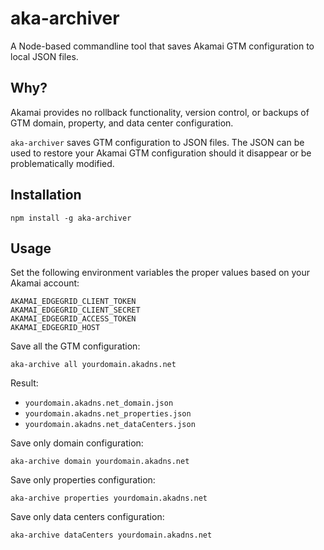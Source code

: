 # aka-archiver

A Node-based commandline tool that saves Akamai GTM configuration to local JSON files.

## Why?

Akamai provides no rollback functionality, version control, or backups of GTM domain, property, and data center configuration.

`aka-archiver` saves GTM configuration to JSON files. The JSON can be used to restore your Akamai GTM configuration should it disappear or be problematically modified.

## Installation

```
npm install -g aka-archiver
```

## Usage

Set the following environment variables the proper values based on your Akamai account:

```
AKAMAI_EDGEGRID_CLIENT_TOKEN
AKAMAI_EDGEGRID_CLIENT_SECRET
AKAMAI_EDGEGRID_ACCESS_TOKEN
AKAMAI_EDGEGRID_HOST
```

Save all the GTM configuration:

```
aka-archive all yourdomain.akadns.net
```

Result:

* `yourdomain.akadns.net_domain.json`
* `yourdomain.akadns.net_properties.json`
* `yourdomain.akadns.net_dataCenters.json`

Save only domain configuration:

```
aka-archive domain yourdomain.akadns.net
```

Save only properties configuration:

```
aka-archive properties yourdomain.akadns.net
```

Save only data centers configuration:

```
aka-archive dataCenters yourdomain.akadns.net
```
